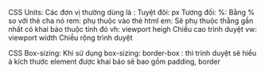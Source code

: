 CSS Units:
  Các đơn vị thường dùng là : 
    Tuyệt đôi: px
    Tương đối: 
      %: Bằng % so với thẻ cha nó
      rem: phụ thuộc vào thẻ html
      em: Sẽ phụ thuộc thằng gần nhất có khai báo thuộc tính đó
      vh: viewport heigh Chiều cao trình duyệt
      vw: viewport width Chiều rộng trình duyệt

CSS Box-sizing:
  Khi sử dụng box-sizing: border-box : thì trình duyệt sẽ hiểu à kích thước element được khai báo
  sẽ bao gồm padding, border

